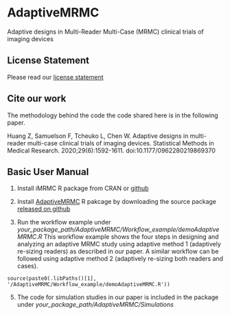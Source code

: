 # AdaptiveMRMC
Adaptive designs in Multi-Reader Multi-Case (MRMC) clinical trials               of imaging devices

## License Statement
Please read our [license statement](https://github.com/WeijieChen/AdaptiveMRMC/blob/main/LICENSE-STATEMENT.md)

## Cite our work
The methodology behind the code the code shared here is in the following paper.

Huang Z, Samuelson F, Tcheuko L, Chen W. Adaptive designs in multi-reader multi-case clinical trials of imaging devices. Statistical Methods in Medical Research. 2020;29(6):1592-1611. doi:10.1177/0962280219869370

## Basic User Manual

1. Install iMRMC R package from CRAN or [github](https://github.com/DIDSR/iMRMC)

2. Install [AdaptiveMRMC](https://github.com/WeijieChen/AdaptiveMRMC) R pakcage by downloading the source package [released on github](https://github.com/WeijieChen/AdaptiveMRMC/releases/download/1st_release/AdaptiveMRMC_1.0.0.tar.gz)
3. Run the workflow example under *your_package_path/AdaptiveMRMC/Workflow_example/demoAdaptiveMRMC.R* This workflow example shows the four steps in designing and analyzing an adaptive MRMC study using adaptive method 1 (adaptively re-sizing readers) as described in our paper. A similar workflow can be followed using adaptive method 2 (adaptively re-sizing both readers and cases).

`source(paste0(.libPaths()[1], '/AdaptiveMRMC/Workflow_example/demoAdaptiveMRMC.R'))` 
  
5. The code for simulation studies in our paper is included in the package under *your_package_path/AdaptiveMRMC/Simulations*
